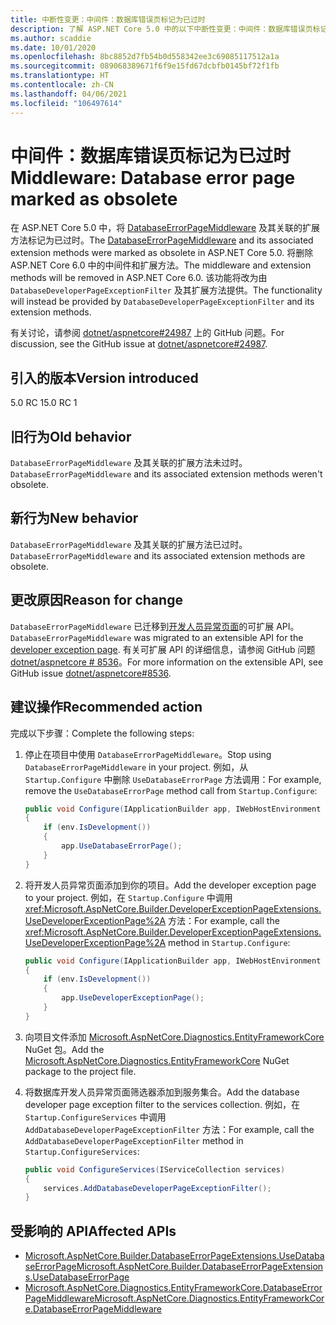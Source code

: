```yaml
---
title: 中断性变更：中间件：数据库错误页标记为已过时
description: 了解 ASP.NET Core 5.0 中的以下中断性变更：中间件：数据库错误页标记为已过时
ms.author: scaddie
ms.date: 10/01/2020
ms.openlocfilehash: 8bc8852d7fb54b0d558342ee3c69085117512a1a
ms.sourcegitcommit: 089068389671f6f9e15fd67dcbfb0145bf72f1fb
ms.translationtype: HT
ms.contentlocale: zh-CN
ms.lasthandoff: 04/06/2021
ms.locfileid: "106497614"
---
```

# <a name="middleware-database-error-page-marked-as-obsolete"></a><span data-ttu-id="2aadb-103">中间件：数据库错误页标记为已过时</span><span class="sxs-lookup"><span data-stu-id="2aadb-103">Middleware: Database error page marked as obsolete</span></span>

<span data-ttu-id="2aadb-104">在 ASP.NET Core 5.0 中，将 [DatabaseErrorPageMiddleware](/dotnet/api/microsoft.aspnetcore.diagnostics.entityframeworkcore.databaseerrorpagemiddleware?view=aspnetcore-3.0) 及其关联的扩展方法标记为已过时。</span><span class="sxs-lookup"><span data-stu-id="2aadb-104">The [DatabaseErrorPageMiddleware](/dotnet/api/microsoft.aspnetcore.diagnostics.entityframeworkcore.databaseerrorpagemiddleware?view=aspnetcore-3.0) and its associated extension methods were marked as obsolete in ASP.NET Core 5.0.</span></span> <span data-ttu-id="2aadb-105">将删除 ASP.NET Core 6.0 中的中间件和扩展方法。</span><span class="sxs-lookup"><span data-stu-id="2aadb-105">The middleware and extension methods will be removed in ASP.NET Core 6.0.</span></span> <span data-ttu-id="2aadb-106">该功能将改为由 `DatabaseDeveloperPageExceptionFilter` 及其扩展方法提供。</span><span class="sxs-lookup"><span data-stu-id="2aadb-106">The functionality will instead be provided by `DatabaseDeveloperPageExceptionFilter` and its extension methods.</span></span>

<span data-ttu-id="2aadb-107">有关讨论，请参阅 [dotnet/aspnetcore#24987](https://github.com/dotnet/aspnetcore/issues/24987) 上的 GitHub 问题。</span><span class="sxs-lookup"><span data-stu-id="2aadb-107">For discussion, see the GitHub issue at [dotnet/aspnetcore#24987](https://github.com/dotnet/aspnetcore/issues/24987).</span></span>

## <a name="version-introduced"></a><span data-ttu-id="2aadb-108">引入的版本</span><span class="sxs-lookup"><span data-stu-id="2aadb-108">Version introduced</span></span>

<span data-ttu-id="2aadb-109">5.0 RC 1</span><span class="sxs-lookup"><span data-stu-id="2aadb-109">5.0 RC 1</span></span>

## <a name="old-behavior"></a><span data-ttu-id="2aadb-110">旧行为</span><span class="sxs-lookup"><span data-stu-id="2aadb-110">Old behavior</span></span>

<span data-ttu-id="2aadb-111">`DatabaseErrorPageMiddleware` 及其关联的扩展方法未过时。</span><span class="sxs-lookup"><span data-stu-id="2aadb-111">`DatabaseErrorPageMiddleware` and its associated extension methods weren't obsolete.</span></span>

## <a name="new-behavior"></a><span data-ttu-id="2aadb-112">新行为</span><span class="sxs-lookup"><span data-stu-id="2aadb-112">New behavior</span></span>

<span data-ttu-id="2aadb-113">`DatabaseErrorPageMiddleware` 及其关联的扩展方法已过时。</span><span class="sxs-lookup"><span data-stu-id="2aadb-113">`DatabaseErrorPageMiddleware` and its associated extension methods are obsolete.</span></span>

## <a name="reason-for-change"></a><span data-ttu-id="2aadb-114">更改原因</span><span class="sxs-lookup"><span data-stu-id="2aadb-114">Reason for change</span></span>

<span data-ttu-id="2aadb-115">`DatabaseErrorPageMiddleware` 已迁移到[开发人员异常页面](/aspnet/core/fundamentals/error-handling#developer-exception-page)的可扩展 API。</span><span class="sxs-lookup"><span data-stu-id="2aadb-115">`DatabaseErrorPageMiddleware` was migrated to an extensible API for the [developer exception page](/aspnet/core/fundamentals/error-handling#developer-exception-page).</span></span> <span data-ttu-id="2aadb-116">有关可扩展 API 的详细信息，请参阅 GitHub 问题 [dotnet/aspnetcore # 8536](https://github.com/dotnet/aspnetcore/issues/8536)。</span><span class="sxs-lookup"><span data-stu-id="2aadb-116">For more information on the extensible API, see GitHub issue [dotnet/aspnetcore#8536](https://github.com/dotnet/aspnetcore/issues/8536).</span></span>

## <a name="recommended-action"></a><span data-ttu-id="2aadb-117">建议操作</span><span class="sxs-lookup"><span data-stu-id="2aadb-117">Recommended action</span></span>

<span data-ttu-id="2aadb-118">完成以下步骤：</span><span class="sxs-lookup"><span data-stu-id="2aadb-118">Complete the following steps:</span></span>

1. <span data-ttu-id="2aadb-119">停止在项目中使用 `DatabaseErrorPageMiddleware`。</span><span class="sxs-lookup"><span data-stu-id="2aadb-119">Stop using `DatabaseErrorPageMiddleware` in your project.</span></span> <span data-ttu-id="2aadb-120">例如，从 `Startup.Configure` 中删除 `UseDatabaseErrorPage` 方法调用：</span><span class="sxs-lookup"><span data-stu-id="2aadb-120">For example, remove the `UseDatabaseErrorPage` method call from `Startup.Configure`:</span></span>

    ```csharp
    public void Configure(IApplicationBuilder app, IWebHostEnvironment env)
    {
        if (env.IsDevelopment())
        {
            app.UseDatabaseErrorPage();
        }
    }
    ```

1. <span data-ttu-id="2aadb-121">将开发人员异常页面添加到你的项目。</span><span class="sxs-lookup"><span data-stu-id="2aadb-121">Add the developer exception page to your project.</span></span> <span data-ttu-id="2aadb-122">例如，在 `Startup.Configure` 中调用 <xref:Microsoft.AspNetCore.Builder.DeveloperExceptionPageExtensions.UseDeveloperExceptionPage%2A> 方法：</span><span class="sxs-lookup"><span data-stu-id="2aadb-122">For example, call the <xref:Microsoft.AspNetCore.Builder.DeveloperExceptionPageExtensions.UseDeveloperExceptionPage%2A> method in `Startup.Configure`:</span></span>

    ```csharp
    public void Configure(IApplicationBuilder app, IWebHostEnvironment env)
    {
        if (env.IsDevelopment())
        {
            app.UseDeveloperExceptionPage();
        }
    }
    ```

1. <span data-ttu-id="2aadb-123">向项目文件添加 [Microsoft.AspNetCore.Diagnostics.EntityFrameworkCore](https://www.nuget.org/packages/Microsoft.AspNetCore.Diagnostics.EntityFrameworkCore) NuGet 包。</span><span class="sxs-lookup"><span data-stu-id="2aadb-123">Add the [Microsoft.AspNetCore.Diagnostics.EntityFrameworkCore](https://www.nuget.org/packages/Microsoft.AspNetCore.Diagnostics.EntityFrameworkCore) NuGet package to the project file.</span></span>

1. <span data-ttu-id="2aadb-124">将数据库开发人员异常页面筛选器添加到服务集合。</span><span class="sxs-lookup"><span data-stu-id="2aadb-124">Add the database developer page exception filter to the services collection.</span></span> <span data-ttu-id="2aadb-125">例如，在 `Startup.ConfigureServices` 中调用 `AddDatabaseDeveloperPageExceptionFilter` 方法：</span><span class="sxs-lookup"><span data-stu-id="2aadb-125">For example, call the `AddDatabaseDeveloperPageExceptionFilter` method in `Startup.ConfigureServices`:</span></span>

    ```csharp
    public void ConfigureServices(IServiceCollection services)
    {
        services.AddDatabaseDeveloperPageExceptionFilter();
    }
    ```

## <a name="affected-apis"></a><span data-ttu-id="2aadb-126">受影响的 API</span><span class="sxs-lookup"><span data-stu-id="2aadb-126">Affected APIs</span></span>

- [<span data-ttu-id="2aadb-127">Microsoft.AspNetCore.Builder.DatabaseErrorPageExtensions.UseDatabaseErrorPage</span><span class="sxs-lookup"><span data-stu-id="2aadb-127">Microsoft.AspNetCore.Builder.DatabaseErrorPageExtensions.UseDatabaseErrorPage</span></span>](/dotnet/api/microsoft.aspnetcore.builder.databaseerrorpageextensions.usedatabaseerrorpage?view=aspnetcore-3.0)
- [<span data-ttu-id="2aadb-128">Microsoft.AspNetCore.Diagnostics.EntityFrameworkCore.DatabaseErrorPageMiddleware</span><span class="sxs-lookup"><span data-stu-id="2aadb-128">Microsoft.AspNetCore.Diagnostics.EntityFrameworkCore.DatabaseErrorPageMiddleware</span></span>](/dotnet/api/microsoft.aspnetcore.diagnostics.entityframeworkcore.databaseerrorpagemiddleware?view=aspnetcore-3.0)

<!--

### Category

ASP.NET Core

### Affected APIs

- `Overload:Microsoft.AspNetCore.Builder.DatabaseErrorPageExtensions.UseDatabaseErrorPage`
- `T:Microsoft.AspNetCore.Diagnostics.EntityFrameworkCore.DatabaseErrorPageMiddleware`

-->
